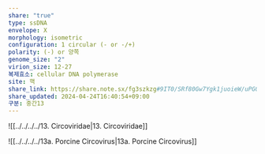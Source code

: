 ```yaml
---
share: "true"
type: ssDNA
envelope: X
morphology: isometric
configuration: 1 circular (- or -/+)
polarity: (-) or 양쪽
genome_size: "2"
virion_size: 12-27
복제효소: cellular DNA polymerase
site: 핵
share_link: https://share.note.sx/fg3szkzg#9IT0/SRf80Gw7Ygk1juoieW/uPGOpXNgWrSy3281iuA
share_updated: 2024-04-24T16:40:54+09:00
구분: 중간13
---
```


![[../../../../13. Circoviridae|13. Circoviridae]]

![[../../../../13a. Porcine Circovirus|13a. Porcine Circovirus]]
